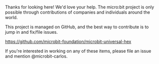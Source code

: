Thanks for looking here! We'd love your help. The micro:bit project is only
possible through contributions of companies and individuals around the world.

This project is managed on GitHub, and the best way to contribute is to jump in
and fix/file issues.

https://github.com/microbit-foundation/microbit-universal-hex

If you're interested in working on any of these items, please file an issue
and mention @microbit-carlos.
